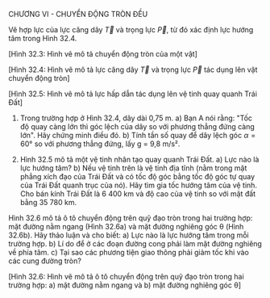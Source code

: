 CHƯƠNG VI - CHUYỂN ĐỘNG TRÒN ĐỀU

Vẽ hợp lực của lực căng dây $\vec{T}$ và trọng lực $\vec{P}$, từ đó xác định lực hướng tâm trong Hình 32.4.

[Hình 32.3: Hình vẽ mô tả chuyển động tròn của một vật]

[Hình 32.4: Hình vẽ mô tả lực căng dây $\vec{T}$ và trọng lực $\vec{P}$ tác dụng lên vật chuyển động tròn]

[Hình 32.5: Hình vẽ mô tả lực hấp dẫn tác dụng lên vệ tinh quay quanh Trái Đất]

1. Trong trường hợp ở Hình 32.4, dây dài 0,75 m.
a) Bạn A nói rằng: "Tốc độ quay càng lớn thì góc lệch của dây so với phương thẳng đứng càng lớn". Hãy chứng minh điều đó.
b) Tính tần số quay để dây lệch góc $\alpha = 60°$ so với phương thẳng đứng, lấy g = 9,8 m/s².

2. Hình 32.5 mô tả một vệ tinh nhân tạo quay quanh Trái Đất.
a) Lực nào là lực hướng tâm?
b) Nếu vệ tinh trên là vệ tinh địa tĩnh (nằm trong mặt phẳng xích đạo của Trái Đất và có tốc độ góc bằng tốc độ góc tự quay của Trái Đất quanh trục của nó). Hãy tìm gia tốc hướng tâm của vệ tinh. Cho bán kính Trái Đất là 6 400 km và độ cao của vệ tinh so với mặt đất bằng 35 780 km.

Hình 32.6 mô tả ô tô chuyển động trên quỹ đạo tròn trong hai trường hợp: mặt đường nằm ngang (Hình 32.6a) và mặt đường nghiêng góc θ (Hình 32.6b).
Hãy thảo luận và cho biết:
a) Lực nào là lực hướng tâm trong mỗi trường hợp.
b) Lí do để ở các đoạn đường cong phải làm mặt đường nghiêng về phía tâm.
c) Tại sao các phương tiện giao thông phải giảm tốc khi vào các cung đường tròn?

[Hình 32.6: Hình vẽ mô tả ô tô chuyển động trên quỹ đạo tròn trong hai trường hợp: a) mặt đường nằm ngang và b) mặt đường nghiêng góc θ]